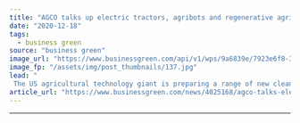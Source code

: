 ```yaml
---
title: "AGCO talks up electric tractors, agribots and regenerative agriculture"
date: "2020-12-18"
tags: 
  - business green
source: "business green"
image_url: "https://www.businessgreen.com/api/v1/wps/9a6839e/7923e6f8-36da-4af3-930c-843c36471089/1/AGCO-185x114.jpg"
image_fp: "/assets/img/post_thumbnails/137.jpg"
lead: "
 The US agricultural technology giant is preparing a range of new cleantech innovations that promise to curb the carbon footprint of food production  ..."
article_url: "https://www.businessgreen.com/news/4025168/agco-talks-electric-tractors-agribots-regenerative-agriculture"
---
```


---
